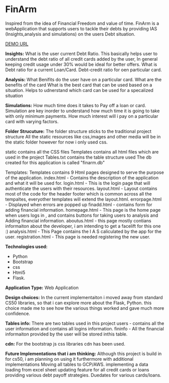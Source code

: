# FinArm

Inspired from the idea of Financial Freedom and value of time.
FinArm is a webApplication that supports users to tackle their debts
by providing IAS (Insights,analysis and simulations) on the users Debt situation.

[DEMO URL](https://youtu.be/lRqAJJK1LmY)


**Insights:**
What is the user current Debt Ratio.
This basically helps user to understand the debt ratio of all credit cards added by the user, In general keeping credit usage under 30% would be ideal for better offers.
What is Debt ratio for a current Loan/Card.
Debt-credit ratio for oen particular card.

**Analysis:**
What Benifits do the user have on a particular card.
What are the benefits of the card
What is the best card that can be used based on a situation.
Helps to udnerstand which card can be used for a specalized situation

**Simulations:**
How much time does it takes to Pay off a loan or card.
Simulation are key inorder to understand how much time it is going to take with only minimum payments.
How much interest will i pay on a particular card with varying factors.

**Folder Strucuture:**
The folder structure sticks to the traditional project structure
All the static resources like css,images and other media will be in the static folder
however for now i only used css.

static contains all the CSS files
Templates contains all html files which are used in the project
Tables.txt contains the table structure used
The db created for this application is called "finarm.db"


Templates: 
Templates contains 9 Html pages designed to serve the purpose of the application.
 index.html - Contains the description of the application and what it will be used for.
 login.html - This is the login page that will authenticate the users with their resources.
 layout.html - Layout contains most of the code for the header footer which is common across all the tempaltes, everyother templates will
               extend the layout.html.
 errorpage.html - Displayed when errors are popped up
 finadd.html -  contains form for adding financial information.
 homepage.html - This page is the home page when users logs in , and contains buttons for taking users to analysis and Adding financial information.
 aboutus.html - this page mostly contians informaiton about the developer, i am intending to get a facelift for this one :)
 analysis.html - This Page contains the I A S caliculated by the app for the user.
 registration.html - This page is needed registering the new user.
  
**Technologies used:**
* Python
* Bootstrap
* css
* Html5
* Flask.

**Application Type:**
Web Application


**Design choices:**
In the current implementaiton i moved away from standard CS50 libraries,
so that i can explore more about the Flask, Python. this choice made me to see how the
various things worked and gave much more confidence.

**Tables info:**
There are two tables used in this project
users - contains all the user information and contains all logins information.
fininfo - All the financial informaiton provided by the user will be stored inthis table.

**cdn:**
For the bootstrap js css libraries cdn has been used.

**Future Implementations that i am thinking:**
Although this project is build in for cs50, i am planning on using it furthermore with additional implementations
Moving all tables to GCP/AWS.
implementing a data loading from excel sheet
updating feature for all credit cards or loans
providing various debt payoff strategies.
Duedates for various cards/loans.
